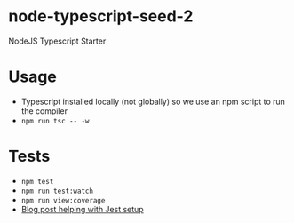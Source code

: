 # node-typescript-seed-2

NodeJS Typescript Starter

# Usage

- Typescript installed locally (not globally) so we use an npm script to run the compiler
- `npm run tsc -- -w`

# Tests

- `npm test`
- `npm run test:watch`
- `npm run view:coverage`
- [Blog post helping with Jest setup](https://medium.com/@admin_86118/testing-typescript-node-with-jest-6bf5db18119c)
